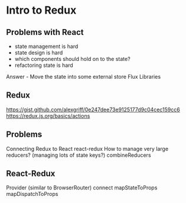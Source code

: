 # Intro to Redux

## Problems with React
- state management is hard
- state design is hard
- which components should hold on to the state?
- refactoring state is hard

Answer - Move the state into some external store
Flux
Libraries

## Redux
https://gist.github.com/alexgriff/0e247dee73e9125177d9c04cec159cc6
https://redux.js.org/basics/actions

## Problems
Connecting Redux to React
  react-redux
How to manage very large reducers? (managing lots of state keys?)
  combineReducers

## React-Redux
Provider (similar to BrowserRouter)
connect
mapStateToProps
mapDispatchToProps
